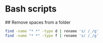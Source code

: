 # Bash scripts

## Remove spaces from a folder

```bash
find -name "* *" -type d | rename 's/ /_/g'
find -name "* *" -type f | rename 's/ /_/g'
```
